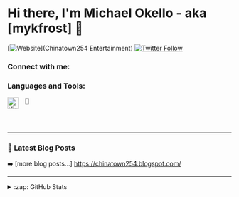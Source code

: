 # Hi there, I'm Michael Okello - aka [mykfrost] 👋 


[![Website](https://img.shields.io/website?label=https://chinatown254.blogspot.com/&style=for-the-badge&url=https%3A%2F%2Fhttps://chinatown254.blogspot.com/)](Chinatown254 Entertainment)
[![Twitter Follow](https://img.shields.io/twitter/follow/mykfrost?color=1DA1F2&logo=twitter&style=for-the-badge)](https://twitter.com/intent/follow?original_referer=https%3A%2F%2Fgithub.com%2Fmykfrost&screen_name=mykfrost)






### Connect with me:



### Languages and Tools:

[<img align="left" alt="Visual Studio Code" width="26px" src="https://cdn.jsdelivr.net/gh/devicons/devicon/icons/vscode/vscode-original.svg" style="padding-right:10px;" />]

<br />
<br />

---


### 📕 Latest Blog Posts

<!-- BLOG-POST-LIST:START -->

<!-- BLOG-POST-LIST:END -->

➡️ [more blog posts...] https://chinatown254.blogspot.com/

---



<details>
  <summary>:zap: GitHub Stats</summary>

  <img align="left" alt="Mike Frost's GitHub Stats" src="https://github-readme-stats.vercel.app/api?username=mykfrost&show_icons=true&hide_border=false&title_color=ff652f&icon_color=FFE400&bg_color=09131B&text_color=ffffff&border_color=0c1a25" />

</details>

[website]: http://chinatown254.blogspot.com/
[twitter]: https://twitter.com/mykfrost
[youtube]: https://youtube.com/mykfrost
[instagram]: https://instagram.com/mykfrost
[linkedin]: https://linkedin.com/in/mykfrost

